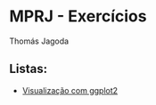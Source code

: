MPRJ - Exercícios
================
Thomás Jagoda

Listas:
-------

-   [Visualização com ggplot2]()
